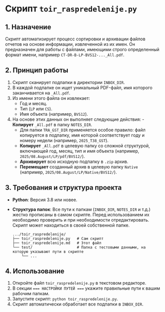 # Скрипт `toir_raspredelenije.py`

## 1. Назначение

Скрипт автоматизирует процесс сортировки и архивации файлов отчетов на основе информации, извлеченной из их имен. Он предназначен для работы с файлами, имеющими строго определенный формат имени, например `CT-DR-B-LP-BVS12-..._All.pdf`.

## 2. Принцип работы

1.  Скрипт сканирует подпапки в директории `INBOX_DIR`.
2.  В каждой подпапке он ищет уникальный PDF-файл, имя которого заканчивается на `_All.pdf`.
3.  Из имени этого файла он извлекает:
    - Год и месяц.
    - Тип (`LP` или `CS`).
    - Имя объекта (например, `BVS12`).
4.  На основе этих данных он выполняет следующие действия:
        - **Копирует** `_All.pdf` в папку `NOTES_DIR`.
    - Для папки `TRA_GST_DIR` применяется особое правило: файл копируется в подпапку, имя которой соответствует году и номеру недели (например, `2025_T38_GST`).
    - **Копирует** `_All.pdf` в целевую папку со сложной структурой, включающей год, месяц, тип и имя объекта (например, `2025/08.August/LP/pdf/BVS12/`).
    - **Архивирует** всю исходную подпапку в `.zip` архив.
    - **Перемещает** созданный архив в целевую папку `Native` (например, `2025/08.August/LP/Native/BVS12/`).

## 3. Требования и структура проекта

- **Python**: Версия 3.8 или новее.
- **Структура папок**: Все пути к папкам (`INBOX_DIR`, `NOTES_DIR` и т.д.) жестко прописаны в самом скрипте. Перед использованием их необходимо проверить и при необходимости отредактировать. Скрипт может находиться в своей собственной папке.

  ```
  .../toir_raspredelenije/
  ├── toir_raspredelenije.py   # Сам скрипт
  ├── toir_raspredelenije.md   # Этот файл
  └── test/                    # Папка с тестовыми данными, на которую указывают пути в скрипте
      └── ...
  ```

## 4. Использование

1.  Откройте файл `toir_raspredelenije.py` в текстовом редакторе.
2.  В секции `=== НАСТРОЙКИ ПУТЕЙ ===` укажите правильные пути к вашим рабочим папкам.
3.  Запустите скрипт: `python toir_raspredelenije.py`.
4.  Скрипт автоматически обработает все подпапки в `INBOX_DIR`.
